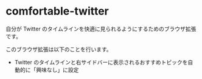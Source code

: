 # comfortable-twitter

自分が Twitter のタイムラインを快適に見られるようにするためのブラウザ拡張です。

このブラウザ拡張は以下のことを行います。

- Twitter のタイムラインと右サイドバーに表示されるおすすめトピックを自動的に「興味なし」に設定

